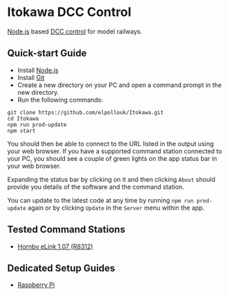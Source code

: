 # Itokawa DCC Control

[Node.js](https://nodejs.org/) based [DCC control](https://www.nmra.org/dcc-working-group) for model railways.

## Quick-start Guide

* Install [Node.js](https://nodejs.org/en/download/)
* Install [Git](https://git-scm.com/downloads)
* Create a new directory on your PC and open a command prompt in the new directory.
* Run the following commands:
```
git clone https://github.com/elpollouk/Itokawa.git
cd Itokawa
npm run prod-update
npm start
```

You should then be able to connect to the URL listed in the output using your web browser. If you have a supported command station connected to your PC, you should see a couple of green lights on the app status bar in your web browser.

Expanding the status bar by clicking on it and then clicking `About` should provide you details of the software and the command station.

You can update to the latest code at any time by running `npm run prod-update` again or by clicking `Update` in the `Server` menu within the app.

## Tested Command Stations
 * [Hornby eLink 1.07 (R8312)](https://www.hornby.com/uk-en/elink-and-railmaster-combination-pack.html)

## Dedicated Setup Guides
* [Raspberry Pi](https://github.com/elpollouk/Itokawa/blob/master/docs/guides/raspberrypi.md)